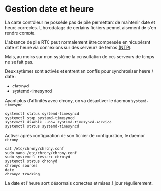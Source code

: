 # Gestion date et heure

La carte contrôleur ne possède pas de pile permettant de maintenir date et heure correctes. L'horodatage de certains fichiers permet aisément de s'en rendre compte.

L'absence de pile RTC peut normalement être compensée en récupérant date et heure via connexions sur des serveurs de temps [(NTP)](https://fr.wikipedia.org/wiki/Network_Time_Protocol).

Mais, au moins sur mon système la consultation de ces serveurs de temps ne se fait pas.

Deux sytèmes sont activés et entrent en conflis pour synchroniser heure  / date :

- chronyd
- systemd-timesyncd

Ayant plus d'affinités avec chrony, on va désactiver le daemon ̀`systemd-timesync`

```
systemctl status systemd-timesyncd
systemctl stop systemd-timesyncd
systemctl disable --now systemd-timesyncd.service
systemctl status systemd-timesyncd
```

Activer après configuration de son fichier de configuration, le daemon `chrony`
```
cat /etc/chrony/chrony.conf
sudo nano /etc/chrony/chrony.conf
sudo systemctl restart chronyd
systemctl status chronyd
chronyc sources
date
chronyc tracking
```

La date et l'heure sont désormais correctes et mises à jour régulièrement.
